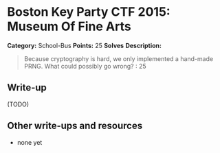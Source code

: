 # Boston Key Party CTF 2015: Museum Of Fine Arts

**Category:** School-Bus
**Points:** 25
**Solves** 
**Description:**

> Because cryptography is hard, we only implemented a hand-made PRNG. What could possibly go wrong? : 25

## Write-up

(TODO)

## Other write-ups and resources

* none yet